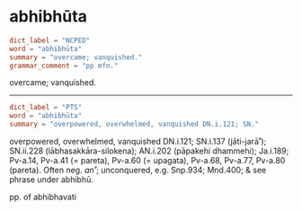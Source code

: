 # abhibhūta

``` toml
dict_label = "NCPED"
word = "abhibhūta"
summary = "overcame; vanquished."
grammar_comment = "pp mfn."
```

overcame; vanquished.

--------------------

``` toml
dict_label = "PTS"
word = "abhibhūta"
summary = "overpowered, overwhelmed, vanquished DN.i.121; SN."
```

overpowered, overwhelmed, vanquished DN.i.121; SN.i.137 (jāti\-jarā˚); SN.ii.228 (lābhasakkāra\-silokena); AN.i.202 (pāpakehi dhammehi); Ja.i.189; Pv\-a.14, Pv\-a.41 (= pareta), Pv\-a.60 (= upagata), Pv\-a.68, Pv\-a.77, Pv\-a.80 (pareta). Often neg. *an˚*; unconquered, e.g. Snp.934; Mnd.400; & see phrase under abhibhū.

pp. of abhibhavati

